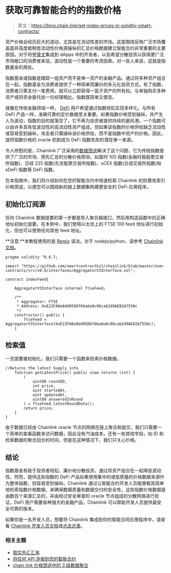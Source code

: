# 获取可靠智能合约的指数价格

> 原文：<https://blog.chain.link/get-index-prices-in-solidity-smart-contracts/>

资产价格会经历巨大的波动，尤其是在流动性差的市场。这是围绕反映广泛市场覆盖面并高度抵制低流动性价格源操纵的汇总价格数据建立智能合约非常重要的主要原因。对于将[甲骨文](https://blog.chain.link/what-is-the-blockchain-oracle-problem/)集成到 dApps 中的开发者，以及希望分散投资以获得更广泛市场敞口的消费者来说，波动性是一个重要的考虑因素。对一些人来说，这就是指数基金的用处。

指数基金或指数是跟踪一组资产而不是单一资产的金融产品。通过将多种资产组合在一起，指数基金为消费者提供了一种简单而廉价的多元化投资方式。有了指数，消费者只需支付一笔费用，就可以立即获得一篮子资产的所有权。与单独购买多种资产或将资金委托给一位经理相比，指数既简单又便宜。

就像在传统金融领域一样， [DeFi](https://blog.chain.link/analyzing-the-defi-ecosystem-and-the-many-ways-chainlink-can-accelerate-adoption/) 用户希望通过指数轻松实现多样化。与所有 DeFi 产品一样，准确可靠的定价数据至关重要。如果指数价格受到操纵，并产生人为波动，指数的目的就落空了，它不再为投资者提供持续的避风港。一个指数可以由许多具有低波动性的高流动性资产组成，但如果该指数的价格供给缺乏流动性或容易受到操纵，攻击者只需操纵该价格供给，而不是指数中资产的价格。因此，提供指数价格的 oracle 机制成为 DeFi 指数失败的潜在单一来源。

令人欣慰的是，Chainlink 广泛采用的[数据馈送](https://data.chain.link/)解决了这个问题，它为传统指数提供了广泛的市场、预先汇总的分散价格预测，如富时 100 指数(金融时报股票交易所指数)、日经 225 指数(东京股票交易所指数)、sCEX 指数(合成交易所指数)和 sDeFi 指数等 DeFi 指数。

在本指南中，我们将介绍如何在您的智能合约中快速检索 Chainlink 的防篡改索引价格馈送，以便您可以围绕新的链上数据集构建更安全的 DeFi 应用程序。

## 初始化订阅源

任何 Chainlink 数据提要的第一步都是导入聚合器接口，然后用构造函数中的正确地址初始化提要。在本例中，我们使用以太坊上的 FTSE 100 feed 地址进行初始化，但也可以使用任何其他 feed 地址。

**注意:**本教程使用的是 [Remix](https://remix.ethereum.org/?#gist=eae89b2fd30a2d3da06d1e2745122006) 语法。对于 nodejs/python，请参考 [Chainlink 文档](https://docs.chain.link/docs/get-the-latest-price)。

```
pragma solidity ^0.6.7;

import "https://github.com/smartcontractkit/chainlink/blob/master/evm-contracts/src/v0.6/interfaces/AggregatorV3Interface.sol";

contract indexFeed{

    AggregatorV3Interface internal ftseFeed;

    /**
     * Aggregator: FTSE
     * Address: 0xE23FA0e8dd05D6f66a6e8c98cab2d9AE82A7550c
     */
    constructor() public {
        ftseFeed = AggregatorV3Interface(0xE23FA0e8dd05D6f66a6e8c98cab2d9AE82A7550c);
    }
```

## 检索值

一旦提要被初始化，我们只需要一个函数来检索价格数据。

```
//Returns the latest Supply info
    function getLatestPrice() public view returns (int) {
        (
            uint80 roundID, 
            int price,
            uint startedAt,
            uint updatedAt,
            uint80 answeredInRound
        ) = ftseFeed.latestRoundData();
        return price;
    }
}
```

由于数据已经由 Chainlink oracle 节点的网络在链上聚合和提交，我们只需要一个简单的查看函数来访问数据，因此没有汽油成本。还有一些其他字段，如 ID 和检索数据的聚合回合的时间，但是在这种情况下，我们只关心价格。

## 结论

指数基金有助于投资者轻松、廉价地分散投资，通过将资产组合在一起降低波动性。然而，提供这些指数的 DeFi 产品如果使用集中的或低质量的价格数据来源作为整体指数，则容易受到操纵。Chainlink 通过让智能合约开发人员能够极其简单地检索指数价格数据，来确保数据质量和数据交付的安全性，这些指数价格数据是由数百个来源汇总的，并由经过安全审查的 oracle 节点组成的分散网络进行验证。DeFi 用户需要各种强大的金融产品，Chainlink 可以帮助开发人员提供最安全可靠的版本。

如果你是一名开发人员，想要将 Chainlink 集成到你的智能合同应用程序中，请查看 [Chainlink 开发人员文档](https://docs.chain.link/docs)或[点击这里](https://chainlink.typeform.com/to/gEwrPO)。

### 相关主题

*   [取实外汇汇率](https://blog.chain.link/fetch-foreign-exchange-rates-in-solidity-smart-contracts/)
*   [将任何 API 连接到您的智能合约](https://blog.chain.link/apis-smart-contracts-and-how-to-connect-them/)
*   [chain link 价格馈送中的 3 级数据聚合](https://blog.chain.link/levels-of-data-aggregation-in-chainlink-price-feeds/)